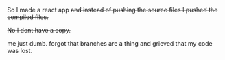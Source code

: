 So I made a react app ~~and instead of pushing the source files I pushed the compiled files.~~

~~No I dont have a copy.~~

me just dumb. forgot that branches are a thing and grieved that my code was lost.
